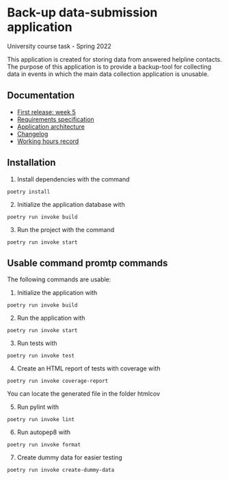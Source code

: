 # Back-up data-submission application
University course task - Spring 2022

This application is created for storing data from answered helpline contacts. The purpose of this application is to provide a backup-tool for collecting data in events in which the main data collection application is unusable. 

## Documentation

* [First release: week 5](https://github.com/heidi-holappa/ot-harjoitustyo/releases/tag/viikko5)
* [Requirements specification](documentation/requirements_specification.md)
* [Application architecture](documentation/architecture.md)
* [Changelog](documentation/changelog.md)
* [Working hours record](documentation/working-hours-record.md)


## Installation
1. Install dependencies with the command 
```
poetry install
```
2. Initialize the application database with
```
poetry run invoke build
```
3. Run the project with the command
```
poetry run invoke start
```

## Usable command promtp commands
The following commands are usable:
1. Initialize the application with
```
poetry run invoke build
```
2. Run the application with
```
poetry run invoke start
```
3. Run tests with
```
poetry run invoke test
```
4. Create an HTML report of tests with coverage with
```
poetry run invoke coverage-report
```
You can locate the generated file in the folder htmlcov

5. Run pylint with 
```
poetry run invoke lint
```
6. Run autopep8 with
```
poetry run invoke format
```

7. Create dummy data for easier testing
```
poetry run invoke create-dummy-data
```
